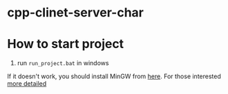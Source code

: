 # cpp-clinet-server-char

# How to start project
1. run `run_project.bat` in windows

If it doesn't work, you should install MinGW from [here](https://nuwen.net/mingw.html). For those interested [more detailed](https://www.reddit.com/r/cpp_questions/comments/1ahy42i/cout_does_not_output_anything_in_windows/?rdt=55708)